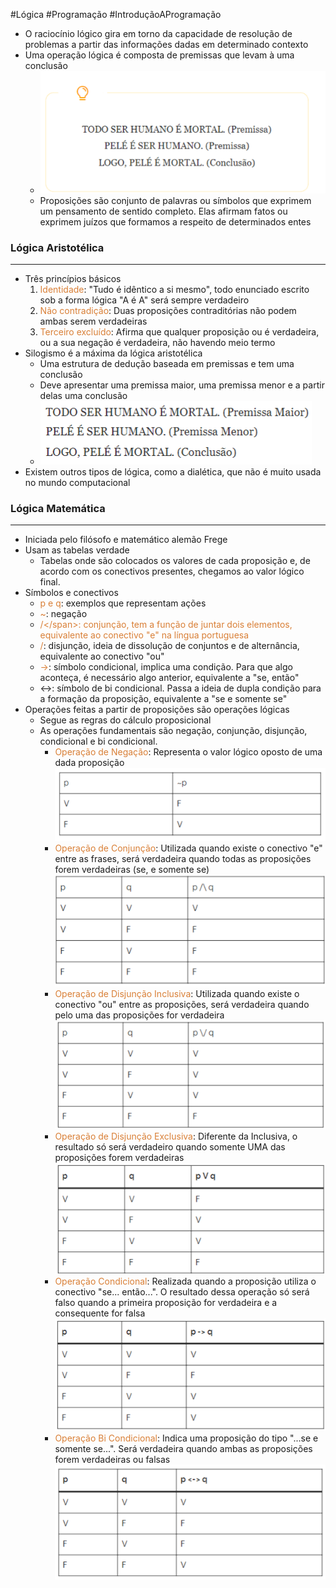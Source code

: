 #Lógica #Programação #IntroduçãoAProgramação 


- O raciocínio lógico gira em torno da capacidade de resolução de problemas a partir das informações dadas em determinado contexto
- Uma operação lógica é composta de premissas que levam à uma conclusão
	- ![](img/Pasted%20image%2020240409153221.png)
	- Proposições são conjunto de palavras ou símbolos que exprimem um pensamento de sentido completo. Elas afirmam fatos ou exprimem juízos que formamos a respeito de determinados entes

### Lógica Aristotélica
---

- Três princípios básicos
	1. <span style="color:#d97f36">Identidade</span>: "Tudo é idêntico a si mesmo", todo enunciado escrito sob a forma lógica "A é A" será sempre verdadeiro
	2. <span style="color:#d97f36">Não contradição</span>: Duas proposições contraditórias não podem ambas serem verdadeiras
	3. <span style="color:#d97f36">Terceiro excluído</span>: Afirma que qualquer proposição ou é verdadeira, ou a sua negação é verdadeira, não havendo meio termo
- Silogismo é a máxima da lógica aristotélica
	- Uma estrutura de dedução baseada em premissas e tem uma conclusão
	- Deve apresentar uma premissa maior, uma premissa menor e a partir delas uma conclusão
	- ![](img/Pasted%20image%2020240409154124.png)
- Existem outros tipos de lógica, como a dialética, que não é muito usada no mundo computacional

### Lógica Matemática
---

- Iniciada pelo filósofo e matemático alemão Frege
- Usam as tabelas verdade
	- Tabelas onde são colocados os valores de cada proposição e, de acordo com os conectivos presentes, chegamos ao valor lógico final.
- Símbolos e conectivos
	- <span style="color:#d97f36">p e q</span>: exemplos que representam ações
	- <span style="color:#d97f36">~</span>: negação
	- <span style="color:#d97f36">/\</span>: conjunção, tem a função de juntar dois elementos, equivalente ao conectivo "e" na língua portuguesa
	- <span style="color:#d97f36">\/</span>: disjunção, ideia de dissolução de conjuntos e de alternância, equivalente ao conectivo "ou"
	- <span style="color:#d97f36">-></span>: símbolo condicional, implica uma condição. Para que algo aconteça, é necessário algo anterior, equivalente a "se, então"
	- <->: símbolo de bi condicional. Passa a ideia de dupla condição para a formação da proposição, equivalente a "se e somente se"
- Operações feitas a partir de proposições são operações lógicas
	- Segue as regras do cálculo proposicional
	- As operações fundamentais são negação, conjunção, disjunção, condicional e bi condicional.
		- <span style="color:#d97f36">Operação de Negação</span>: Representa o valor lógico oposto de uma dada proposição
			 ![](img/Pasted%20image%2020240409155350.png)
		- <span style="color:#d97f36">Operação de Conjunção</span>: Utilizada quando existe o conectivo "e" entre as frases, será verdadeira quando todas as proposições forem verdadeiras (se, e somente se)
			 ![](img/Pasted%20image%2020240409160039.png)
		- <span style="color:#d97f36">Operação de Disjunção Inclusiva</span>: Utilizada quando existe o conectivo "ou" entre as proposições, será verdadeira quando pelo uma das proposições for verdadeira
			 ![](img/Pasted%20image%2020240409160257.png)
		- <span style="color:#d97f36">Operação de Disjunção Exclusiva</span>: Diferente da Inclusiva, o resultado só será verdadeiro quando somente UMA das proposições forem verdadeiras
			 ![](img/Pasted%20image%2020240409160553.png)
		- <span style="color:#d97f36">Operação Condicional</span>: Realizada quando a proposição utiliza o conectivo "se... então...". O resultado dessa operação só será falso quando a primeira proposição for verdadeira e a consequente for falsa
			 ![](img/Pasted%20image%2020240409160852.png)
		- <span style="color:#d97f36">Operação Bi Condicional</span>: Indica uma proposição do tipo "...se e somente se...". Será verdadeira quando ambas as proposições forem verdadeiras ou falsas
			 ![](img/Pasted%20image%2020240409161121.png)
